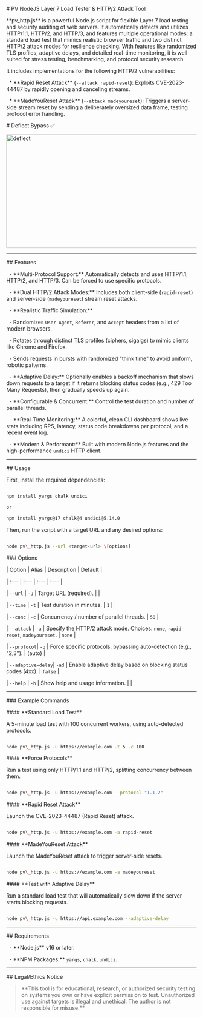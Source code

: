\# PV NodeJS Layer 7 Load Tester \& HTTP/2 Attack Tool



\*\*pv\_http.js\*\* is a powerful Node.js script for flexible Layer 7 load testing and security auditing of web servers. It automatically detects and utilizes HTTP/1.1, HTTP/2, and HTTP/3, and features multiple operational modes: a standard load test that mimics realistic browser traffic and two distinct HTTP/2 attack modes for resilience checking. With features like randomized TLS profiles, adaptive delays, and detailed real-time monitoring, it is well-suited for stress testing, benchmarking, and protocol security research.



It includes implementations for the following HTTP/2 vulnerabilities:



&nbsp; \* \*\*Rapid Reset Attack\*\* (`--attack rapid-reset`): Exploits CVE-2023-44487 by rapidly opening and canceling streams.

&nbsp; \* \*\*MadeYouReset Attack\*\* (`--attack madeyoureset`): Triggers a server-side stream reset by sending a deliberately oversized data frame, testing protocol error handling.



\# Deflect Bypass ✅

<img width="961" height="300" alt="deflect" src="https://gist.github.com/user-attachments/assets/31c57f3f-98c7-42d4-b19c-6a6e7015f536" />





-----



\## Features



&nbsp; - \*\*Multi-Protocol Support:\*\* Automatically detects and uses HTTP/1.1, HTTP/2, and HTTP/3. Can be forced to use specific protocols.

&nbsp; - \*\*Dual HTTP/2 Attack Modes:\*\* Includes both client-side (`rapid-reset`) and server-side (`madeyoureset`) stream reset attacks.

&nbsp; - \*\*Realistic Traffic Simulation:\*\*

&nbsp;     - Randomizes `User-Agent`, `Referer`, and `Accept` headers from a list of modern browsers.

&nbsp;     - Rotates through distinct TLS profiles (ciphers, sigalgs) to mimic clients like Chrome and Firefox.

&nbsp;     - Sends requests in bursts with randomized "think time" to avoid uniform, robotic patterns.

&nbsp; - \*\*Adaptive Delay:\*\* Optionally enables a backoff mechanism that slows down requests to a target if it returns blocking status codes (e.g., 429 Too Many Requests), then gradually speeds up again.

&nbsp; - \*\*Configurable \& Concurrent:\*\* Control the test duration and number of parallel threads.

&nbsp; - \*\*Real-Time Monitoring:\*\* A colorful, clean CLI dashboard shows live stats including RPS, latency, status code breakdowns per protocol, and a recent event log.

&nbsp; - \*\*Modern \& Performant:\*\* Built with modern Node.js features and the high-performance `undici` HTTP client.



-----



\## Usage



First, install the required dependencies:



```sh

npm install yargs chalk undici

or

npm install yargs@17 chalk@4 undici@5.14.0

```



Then, run the script with a target URL and any desired options:



```sh

node pv\_http.js --url <target-url> \[options]

```



\### Options



| Option | Alias | Description | Default |

| :--- | :--- | :--- | :--- |

| `--url` | `-u` | Target URL (required). | |

| `--time` | `-t` | Test duration in minutes. | `1` |

| `--conc` | `-c` | Concurrency / number of parallel threads. | `50` |

| `--attack` | `-a` | Specify the HTTP/2 attack mode. Choices: `none`, `rapid-reset`, `madeyoureset`. | `none` |

| `--protocol`| `-p` | Force specific protocols, bypassing auto-detection (e.g., "2,3"). | (auto) |

| `--adaptive-delay`| `-ad` | Enable adaptive delay based on blocking status codes (4xx). | `false` |

| `--help` | `-h` | Show help and usage information. | |



-----



\### Example Commands



\#### \*\*Standard Load Test\*\*



A 5-minute load test with 100 concurrent workers, using auto-detected protocols.



```sh

node pv\_http.js -u https://example.com -t 5 -c 100

```



\#### \*\*Force Protocols\*\*



Run a test using only HTTP/1.1 and HTTP/2, splitting concurrency between them.



```sh

node pv\_http.js -u https://example.com --protocol "1.1,2"

```



\#### \*\*Rapid Reset Attack\*\*



Launch the CVE-2023-44487 (Rapid Reset) attack.



```sh

node pv\_http.js -u https://example.com -a rapid-reset

```



\#### \*\*MadeYouReset Attack\*\*



Launch the MadeYouReset attack to trigger server-side resets.



```sh

node pv\_http.js -u https://example.com -a madeyoureset

```



\#### \*\*Test with Adaptive Delay\*\*



Run a standard load test that will automatically slow down if the server starts blocking requests.



```sh

node pv\_http.js -u https://api.example.com --adaptive-delay

```



-----



\## Requirements



&nbsp; - \*\*Node.js\*\* v16 or later.

&nbsp; - \*\*NPM Packages:\*\* `yargs`, `chalk`, `undici`.



-----



\## Legal/Ethics Notice



> \*\*This tool is for educational, research, or authorized security testing on systems you own or have explicit permission to test. Unauthorized use against targets is illegal and unethical. The author is not responsible for misuse.\*\*

